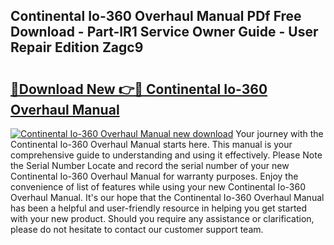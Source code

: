 ## Continental Io-360 Overhaul Manual PDf Free Download - Part-lR1 Service Owner Guide - User Repair Edition Zagc9

# <h2><a href="http://bc4046.oget.top/?id=Continental+Io-360+Overhaul+Manual">🔗Download New 👉🔴 Continental Io-360 Overhaul Manual</a></h2>

[![Continental Io-360 Overhaul Manual new download](https://i.imgur.com/5g1atiW.png)](http://bc4046.oget.top/?id=Continental+Io-360+Overhaul+Manual)
Your journey with the Continental Io-360 Overhaul Manual starts here. This manual is your comprehensive guide to understanding and using it effectively. Please Note the Serial Number Locate and record the serial number of your new Continental Io-360 Overhaul Manual for warranty purposes. Enjoy the convenience of list of features while using your new Continental Io-360 Overhaul Manual. It's our hope that the Continental Io-360 Overhaul Manual has been a helpful and user-friendly resource in helping you get started with your new product. Should you require any assistance or clarification, please do not hesitate to contact our customer support team.
